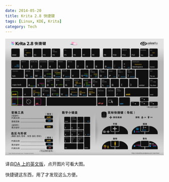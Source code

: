 ```yaml
---
date: 2014-05-20
title: Krita 2.8 快捷键
tags: [Linux, KDE, Krita]
category: Tech
---
```


![krita-2-8-shortcuts-sheet-dark-chinese](../../static/image/krita-2-8-shortcuts-sheet-dark-chinese.jpg)

译自[DA 上的英文版][original work]，点开图片可看大图。

快捷键这东西，用了才发现这么方便。

[original work]: http://ghevan.deviantart.com/art/Krita-2-8-shortcuts-sheet-Dark-435305013
